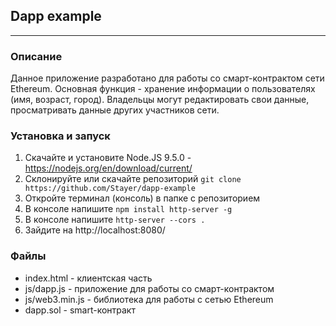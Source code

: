
## Dapp example
---

### Описание
Данное приложение разработано для работы со смарт-контрактом сети Ethereum. Основная функция - хранение информации о пользователях (имя, возраст, город). Владельцы могут редактировать свои данные, просматривать данные других участников сети.

### Установка и запуск
1. Скачайте и установите Node.JS 9.5.0 - https://nodejs.org/en/download/current/
2. Склонируйте или скачайте репозиторий `git clone https://github.com/Stayer/dapp-example`
3. Откройте терминал (консоль) в папке с репозиторием
4. В консоле напишите `npm install http-server -g`
5. В консоле напишите `http-server --cors .`
6. Зайдите на http://localhost:8080/

### Файлы
- index.html - клиентская часть
- js/dapp.js - приложение для работы со смарт-контрактом
- js/web3.min.js - библиотека для работы с сетью Ethereum
- dapp.sol - smart-контракт

